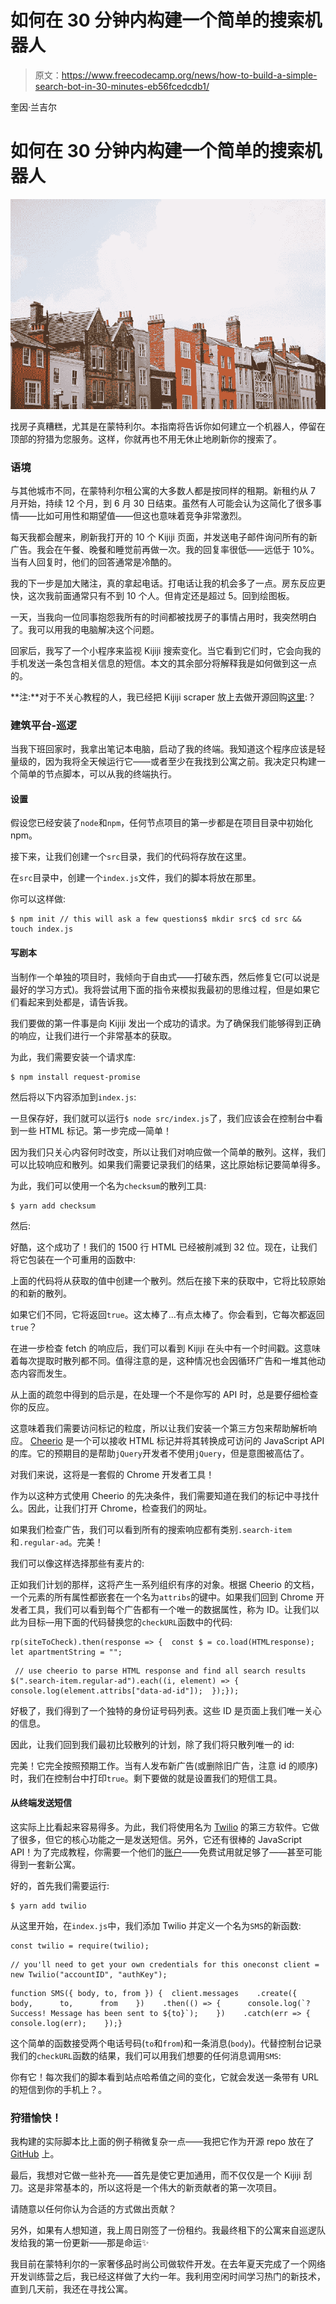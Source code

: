# 如何在 30 分钟内构建一个简单的搜索机器人

> 原文：<https://www.freecodecamp.org/news/how-to-build-a-simple-search-bot-in-30-minutes-eb56fcedcdb1/>

奎因·兰吉尔

# 如何在 30 分钟内构建一个简单的搜索机器人

![1*pMm3_L9RmFcb0KLJT1SirQ](img/7ebbc5045bd5628b5bd2b5bec8997d0f.png)

找房子真糟糕，尤其是在蒙特利尔。本指南将告诉你如何建立一个机器人，停留在顶部的狩猎为您服务。这样，你就再也不用无休止地刷新你的搜索了。

### 语境

与其他城市不同，在蒙特利尔租公寓的大多数人都是按同样的租期。新租约从 7 月开始，持续 12 个月，到 6 月 30 日结束。虽然有人可能会认为这简化了很多事情——比如可用性和期望值——但这也意味着竞争非常激烈。

每天我都会醒来，刷新我打开的 10 个 Kijiji 页面，并发送电子邮件询问所有的新广告。我会在午餐、晚餐和睡觉前再做一次。我的回复率很低——远低于 10%。当有人回复时，他们的回答通常是冷酷的。

我的下一步是加大赌注，真的拿起电话。打电话让我的机会多了一点。房东反应更快，这次我前面通常只有不到 10 个人。但肯定还是超过 5。回到绘图板。

一天，当我向一位同事抱怨我所有的时间都被找房子的事情占用时，我突然明白了。我可以用我的电脑解决这个问题。

回家后，我写了一个小程序来监视 Kijiji 搜索变化。当它看到它们时，它会向我的手机发送一条包含相关信息的短信。本文的其余部分将解释我是如何做到这一点的。

**注:**对于不关心教程的人，我已经把 Kijiji scraper 放上去做开源回购[这里](https://github.com/quinnlangille/pad-patrol):？

### 建筑平台-巡逻

当我下班回家时，我拿出笔记本电脑，启动了我的终端。我知道这个程序应该是轻量级的，因为我将全天候运行它——或者至少在我找到公寓之前。我决定只构建一个简单的节点脚本，可以从我的终端执行。

#### 设置

假设您已经安装了`node`和`npm`，任何节点项目的第一步都是在项目目录中初始化 npm。

接下来，让我们创建一个`src`目录，我们的代码将存放在这里。

在`src`目录中，创建一个`index.js`文件，我们的脚本将放在那里。

你可以这样做:

```
$ npm init // this will ask a few questions$ mkdir src$ cd src && touch index.js
```

#### 写剧本

当制作一个单独的项目时，我倾向于自由式——打破东西，然后修复它(可以说是最好的学习方式)。我将尝试用下面的指令来模拟我最初的思维过程，但是如果它们看起来到处都是，请告诉我。

我们要做的第一件事是向 Kijiji 发出一个成功的请求。为了确保我们能够得到正确的响应，让我们进行一个非常基本的获取。

为此，我们需要安装一个请求库:

```
$ npm install request-promise
```

然后将以下内容添加到`index.js`:

一旦保存好，我们就可以运行`$ node src/index.js`了，我们应该会在控制台中看到一些 HTML 标记。第一步完成—简单！

因为我们只关心内容何时改变，所以让我们对响应做一个简单的散列。这样，我们可以比较响应和散列。如果我们需要记录我们的结果，这比原始标记要简单得多。

为此，我们可以使用一个名为`checksum`的散列工具:

```
$ yarn add checksum
```

然后:

好酷，这个成功了！我们的 1500 行 HTML 已经被削减到 32 位。现在，让我们将它包装在一个可重用的函数中:

上面的代码将从获取的值中创建一个散列。然后在接下来的获取中，它将比较原始的和新的散列。

如果它们不同，它将返回`true`。这太棒了…有点太棒了。你会看到，它每次都返回`true`？

在进一步检查 fetch 的响应后，我们可以看到 Kijiji 在头中有一个时间戳。这意味着每次提取时散列都不同。值得注意的是，这种情况也会因循环广告和一堆其他动态内容而发生。

从上面的疏忽中得到的启示是，在处理一个不是你写的 API 时，总是要仔细检查你的反应。

这意味着我们需要访问标记的粒度，所以让我们安装一个第三方包来帮助解析响应。 [Cheerio](https://cheerio.js.org/) 是一个可以接收 HTML 标记并将其转换成可访问的 JavaScript API 的库。它的预期目的是帮助`jQuery`开发者不使用`jQuery`，但是意图被高估了。

对我们来说，这将是一套假的 Chrome 开发者工具！

作为以这种方式使用 Cheerio 的先决条件，我们需要知道在我们的标记中寻找什么。因此，让我们打开 Chrome，检查我们的网址。

如果我们检查广告，我们可以看到所有的搜索响应都有类别`.search-item`和`.regular-ad`。完美！

我们可以像这样选择那些有麦片的:

正如我们计划的那样，这将产生一系列组织有序的对象。根据 Cheerio 的文档，一个元素的所有属性都嵌套在一个名为`attribs`的键中。如果我们回到 Chrome 开发者工具，我们可以看到每个广告都有一个唯一的数据属性，称为 ID。让我们以此为目标—用下面的代码替换您的`checkURL`函数中的代码:

```
rp(siteToCheck).then(response => {  const $ = co.load(HTMLresponse);  let apartmentString = "";
```

```
 // use cheerio to parse HTML response and find all search results  $(".search-item.regular-ad").each((i, element) => {    console.log(element.attribs["data-ad-id"]);  });});
```

好极了，我们得到了一个独特的身份证号码列表。这些 ID 是页面上我们唯一关心的信息。

因此，让我们回到我们最初比较散列的计划，除了我们将只散列唯一的 id:

完美！它完全按照预期工作。当有人发布新广告(或删除旧广告，注意 id 的顺序)时，我们在控制台中打印`true`。剩下要做的就是设置我们的短信工具。

#### 从终端发送短信

这实际上比看起来容易得多。为此，我们将使用名为 [Twilio](https://www.twilio.com/) 的第三方软件。它做了很多，但它的核心功能之一是发送短信。另外，它还有很棒的 JavaScript API！为了完成教程，你需要一个他们的[账户](https://www.twilio.com/try-twilio)——免费试用就足够了——甚至可能得到一套新公寓。

好的，首先我们需要运行:

```
$ yarn add twilio
```

从这里开始，在`index.js`中，我们添加 Twilio 并定义一个名为`SMS`的新函数:

```
const twilio = require(twilio);
```

```
// you'll need to get your own credentials for this oneconst client = new Twilio("accountID", "authKey");
```

```
function SMS({ body, to, from }) {  client.messages    .create({      body,      to,      from    })    .then(() => {      console.log(`? Success! Message has been sent to ${to}`);    })    .catch(err => {      console.log(err);    });} 
```

这个简单的函数接受两个电话号码(`to`和`from`)和一条消息(`body`)。代替控制台记录我们的`checkURL`函数的结果，我们可以用我们想要的任何消息调用`SMS`:

你有它！每次我们的脚本看到站点哈希值之间的变化，它就会发送一条带有 URL 的短信到你的手机上？。

### 狩猎愉快！

我构建的实际脚本比上面的例子稍微复杂一点——我把它作为开源 repo 放在了 [GitHub](https://github.com/quinnlangille/pad-patrol) 上。

最后，我想对它做一些补充——首先是使它更加通用，而不仅仅是一个 Kijiji 刮刀。这是非常基本的，所以这将是一个伟大的新贡献者的第一次项目。

请随意以任何你认为合适的方式做出贡献？

另外，如果有人想知道，我上周日刚签了一份租约。我最终租下的公寓来自巡逻队发给我的第一份更新——那是命运✨

我目前在蒙特利尔的一家奢侈品时尚公司做软件开发。在去年夏天完成了一个网络开发训练营之后，我已经这样做了大约一年。我利用空闲时间学习热门的新技术，直到几天前，我还在寻找公寓。